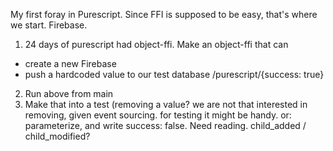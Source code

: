 My first foray in Purescript. Since FFI is supposed to be easy, that's
where we start. Firebase.

1. 24 days of purescript had object-ffi. Make an object-ffi that can 
 - create a new Firebase
 - push a hardcoded value to our test database /purescript/{success:
true}

2. Run above from main
3. Make that into a test (removing a value? we are not that interested
   in removing, given event sourcing. for testing it might be handy. or:
parameterize, and write success: false. Need reading. child_added /
child_modified?
